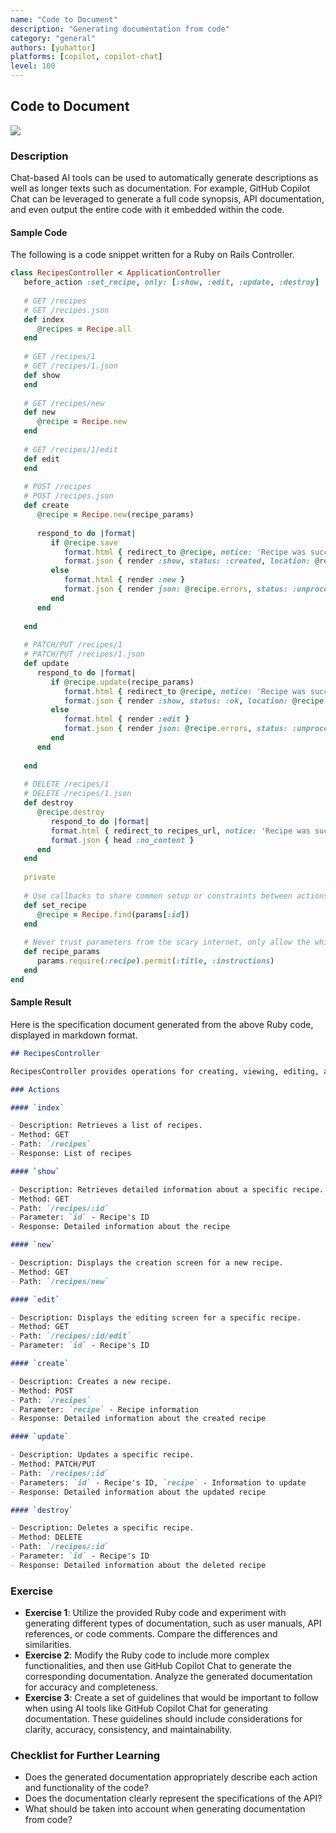 ```yaml
---
name: "Code to Document"
description: "Generating documentation from code"
category: "general"
authors: [yuhattor] 
platforms: [copilot, copilot-chat]
level: 100
---
```


## Code to Document

[<img src="https://img.shields.io/badge/Lv2-Practically_Viable_Pattern-green">](https://github.com/orgs/AI-Native-Development/projects/1/)

### Description

Chat-based AI tools can be used to automatically generate descriptions as well as longer texts such as documentation. For example, GitHub Copilot Chat can be leveraged to generate a full code synopsis, API documentation, and even output the entire code with it embedded within the code.

#### Sample Code

The following is a code snippet written for a Ruby on Rails Controller.

```ruby
class RecipesController < ApplicationController
   before_action :set_recipe, only: [:show, :edit, :update, :destroy]
   
   # GET /recipes
   # GET /recipes.json
   def index
      @recipes = Recipe.all
   end
   
   # GET /recipes/1
   # GET /recipes/1.json
   def show
   end
   
   # GET /recipes/new
   def new
      @recipe = Recipe.new
   end
   
   # GET /recipes/1/edit
   def edit
   end
   
   # POST /recipes
   # POST /recipes.json
   def create
      @recipe = Recipe.new(recipe_params)
      
      respond_to do |format|
         if @recipe.save
            format.html { redirect_to @recipe, notice: 'Recipe was successfully created.' }
            format.json { render :show, status: :created, location: @recipe }
         else
            format.html { render :new }
            format.json { render json: @recipe.errors, status: :unprocessable_entity }
         end
      end
      
   end
   
   # PATCH/PUT /recipes/1
   # PATCH/PUT /recipes/1.json
   def update
      respond_to do |format|
         if @recipe.update(recipe_params)
            format.html { redirect_to @recipe, notice: 'Recipe was successfully updated.' }
            format.json { render :show, status: :ok, location: @recipe }
         else
            format.html { render :edit }
            format.json { render json: @recipe.errors, status: :unprocessable_entity }
         end
      end
      
   end
   
   # DELETE /recipes/1
   # DELETE /recipes/1.json
   def destroy
      @recipe.destroy
         respond_to do |format|
         format.html { redirect_to recipes_url, notice: 'Recipe was successfully destroyed.' }
         format.json { head :no_content }
      end
   end
   
   private
   
   # Use callbacks to share common setup or constraints between actions.
   def set_recipe
      @recipe = Recipe.find(params[:id])
   end
   
   # Never trust parameters from the scary internet, only allow the white list through.
   def recipe_params
      params.require(:recipe).permit(:title, :instructions)
   end
end
```

#### Sample Result

Here is the specification document generated from the above Ruby code, displayed in markdown format.

```md
## RecipesController

RecipesController provides operations for creating, viewing, editing, and deleting recipes, etc.

### Actions

#### `index`

- Description: Retrieves a list of recipes.
- Method: GET
- Path: `/recipes`
- Response: List of recipes

#### `show`

- Description: Retrieves detailed information about a specific recipe.
- Method: GET
- Path: `/recipes/:id`
- Parameter: `id` - Recipe's ID
- Response: Detailed information about the recipe

#### `new`

- Description: Displays the creation screen for a new recipe.
- Method: GET
- Path: `/recipes/new`

#### `edit`

- Description: Displays the editing screen for a specific recipe.
- Method: GET
- Path: `/recipes/:id/edit`
- Parameter: `id` - Recipe's ID

#### `create`

- Description: Creates a new recipe.
- Method: POST
- Path: `/recipes`
- Parameter: `recipe` - Recipe information
- Response: Detailed information about the created recipe

#### `update`

- Description: Updates a specific recipe.
- Method: PATCH/PUT
- Path: `/recipes/:id`
- Parameters: `id` - Recipe's ID, `recipe` - Information to update
- Response: Detailed information about the updated recipe

#### `destroy`

- Description: Deletes a specific recipe.
- Method: DELETE
- Path: `/recipes/:id`
- Parameter: `id` - Recipe's ID
- Response: Detailed information about the deleted recipe
```

### Exercise

- **Exercise 1**: Utilize the provided Ruby code and experiment with generating different types of documentation, such as user manuals, API references, or code comments. Compare the differences and similarities.
- **Exercise 2**: Modify the Ruby code to include more complex functionalities, and then use GitHub Copilot Chat to generate the corresponding documentation. Analyze the generated documentation for accuracy and completeness.
- **Exercise 3**: Create a set of guidelines that would be important to follow when using AI tools like GitHub Copilot Chat for generating documentation. These guidelines should include considerations for clarity, accuracy, consistency, and maintainability.

### Checklist for Further Learning

- Does the generated documentation appropriately describe each action and functionality of the code?
- Does the documentation clearly represent the specifications of the API?
- What should be taken into account when generating documentation from code?
